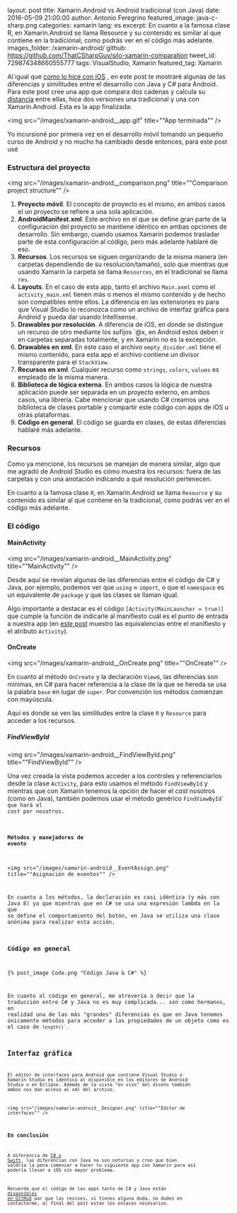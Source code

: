 layout: post
title: Xamarin.Android vs Android tradicional (con Java)
date: 2016-05-09 21:00:00
author: Antonio Feregrino
featured_image: java-c-sharp.png
categories: xamarin
lang: es
excerpt: En cuanto a la famosa clase R, en Xamarin.Android se llama Resource y su contenido es similar al que contiene en la tradicional, como podrás ver en el código más adelante.
images_folder: /xamarin-android/
github: https://github.com/ThatCSharpGuy/silo-xamarin-comparation
tweet_id: 729874348660555777
tags: VisualStudio, Xamarin
featured_tag: Xamarin

Al igual que  <a href="../xamarin-ios-vs-traditional">como lo hice con iOS</a>	, en este post te mostraré algunas de las diferencias y similitudes entre el desarrollo con Java y C# para Android. Para este post cree una app que compara dos cadenas y calcula su <a href="https://es.wikipedia.org/wiki/Distancia_de_Levenshtein" target="_blank" rel="nofollow">distancia</a> entre ellas, hice dos versiones una tradicional y una con Xamarin.Android. Esta es la app finalizada:
 
<img src="/images/xamarin-android__app.gif" title=""App terminada"" />
 
 Yo incursioné por primera vez en el desarrollo móvil tomando un pequeño curso de Android y no mucho ha cambiado desde entonces, para este post usé

### Estructura del proyecto
<img src="/images/xamarin-android__comparison.png" title=""Comparison project structure"" />

<ol>
	<li><b>Proyecto móvil</b>. El concepto de proyecto es el mismo, en ambos casos el un proyecto se refiere a una sola aplicación.</li>
   	<li><b>AndroidManifest.xml</b>. Este archivo en el que se define gran parte de la configuración del proyecto se mantiene idéntico en ambas opciones de desarrollo. Sin embargo, cuando usamos Xamarin podemos trasladar parte de esta configuración al código, pero más adelante hablaré de eso.</li>
  	<li><b>Recursos</b>. Los recursos se siguen organizando de la misma manera (en carpetas dependiendo de su resolución/tamaño), solo que mientras que usando Xamarin la carpeta se llama <code>Resources</code>, en el tradicional se llama <code>res</code>.</li>
   	<li><b>Layouts</b>. En el caso de esta app, tanto el archivo <code>Main.axml</code> como el <code>activity_main.xml</code> tienen más o menos el mismo contenido y de hecho son compatibles entre ellos. La diferencia en las extensiones es para que Visual Studio lo reconozca como un archivo de interfaz gráfica para Android y pueda dar usando Intellisense.</li>
   	<li><b>Drawables por resolución</b>. A diferencia de iOS, en donde se distingue un recurso de otro mediante los sufijos `@x</code>, en Android estos deben ir en carpetas separadas totalmente, y en Xamarin no es la excepción.</li>  
   	<li><b>Drawables en xml</b>. En este caso el archivo <code>empty_divider.xml</code> tiene el mismo contenido, para esta app el archivo contiene un divisor transparente para el <code>StackView</code>.</li>  
   	<li><b>Recursos en xml</b>. Cualquier recurso como <code>strings</code>, <code>colors</code>, <code>values</code> es empleado de la misma manera.</li>  
   	<li><b>Biblioteca de lógica externa</b>. En ambos casos la lógica de nuestra aplicación puede ser separada en un proyecto externo, en ambos casos, una librería. Cabe mencionar que usando C# creamos una biblioteca de clases portable y compartir este código con apps de iOS u otras plataformas.</li>
   	<li><b>Código en general</b>. El código se guarda en clases, de estas diferencias hablaré más adelante.</li>
</ol>

### Recursos
Como ya mencioné, los recursos se manejan de manera similar, algo que me agradó de Android Studio es cómo muestra los recursos: fuera de las carpetas y con una anotación indicando a qué resolución pertenecen.  

En cuanto a la famosa clase <code>R</code>, en Xamarin.Android se llama <code>Resource</code> y su contenido es similar al que contiene en la tradicional, como podrás ver en el código más adelante.

### El código

#### MainActivity

<img src="/images/xamarin-android__MainActivity.png" title=""MainActivity"" />

Desde aquí se revelan algunas de las diferencias entre el código de C# y Java, por ejemplo, podemos ver que <code>using</code> ≈ <code>import</code>, o que el <code>namespace</code> es un equivalente de <code>package</code> y que las clases se llaman igual.

Algo importante a destacar es el código `[Activity(MainLauncher = true)]` que cumple la función de indicarle al manifiesto cuál es el punto de entrada a nuestra app (en <a href="../opening-files-xamarin-forms/#android">este post</a> muestro las equivalencias entre el manifiesto y el atributo <code>Activity</code>).

#### OnCreate

<img src="/images/xamarin-android__OnCreate.png" title=""OnCreate"" />

En cuanto al método <code>OnCreate</code> y la declaración <code>View</code>s, las diferencias son mínimas, en C# para hacer referencia a la clase de la que se hereda se usa la palabra <code>base</code> en lugar de <code>super</code>. Por convención los métodos comienzan con mayúscula.

Aquí es donde se ven las similitudes entre la clase <code>R</code> y <code>Resource</code> para acceder a los recursos.


##### FindViewById

<img src="/images/xamarin-android__FindViewById.png" title=""FindViewById"" />

Una vez creada la vista podemos acceder a los controles y referenciarlos desde la clase <code>Activity</code>, para esto usamos el método <code>FindViewById</code> y mientras que con Xamarin tenemos la opción de hacer el *cast* nosotros (como en Java), también podemos usar el método genérico <code>FindViewById<T>` que hará el *cast* por nosotros.

#### Métodos y manejadores de evento

<img src="/images/xamarin-android__EventAssign.png" title=""Asignación de eventos"" />

En cuanto a los métodos, la declaración es casi idéntica (y más con Java 8) ya que mientras que en C# se usa una expresión lambda en la que se define el comportamiento del botón, en Java se utiliza una clase anónima para realizar esta acción.

### Código en general

{% post_image Code.png "Código Java & C#" %}

En cuanto al código en general, me atrevería a decir que la traducción entre C# y Java no es muy complicada... son como hermanos, en realidad una de las más "grandes" diferencias es que en Java tenemos únicamente métodos para acceder a las propiedades de un objeto como es el caso de <code>length()`.

## Interfaz gráfica

El editor de interfaces para Android que contiene Visual Studio o Xamarin Studio es idéntico al disponible en los editores de Android Studio o en Eclipse. Además de la vista "en vivo" del diseño también ambos nos dan acceso al xml del archivo.

<img src="/images/xamarin-android__Designer.png" title=""Editor de interfaces"" />

### En conclusión

A diferencia de <a href="../xamarin-ios-vs-traditional">C# y Swift</a>, las diferencias con Java no son notorias y creo que bien valdría la pena comenzar a hacer tu siguiente app con Xamarin para así poderla llevar a iOS sin mayor problema.

Recuerda que el código de las apps tanto de C# y Java están <a href="https://github.com/ThatCSharpGuy/silo-xamarin-comparation" target="_blank" rel="nofollow">disponibles en GitHub</a> par que las revises, si tienes alguna duda, no dudes en contactarme, al final del post están los enlaces necesarios.

